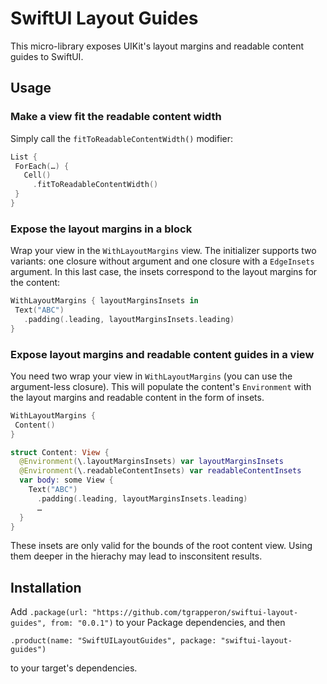 # SwiftUI Layout Guides
This micro-library exposes UIKit's layout margins and readable content guides to SwiftUI.
 
## Usage
### Make a view fit the readable content width
Simply call the `fitToReadableContentWidth()` modifier:
```swift
List {
 ForEach(…) {
   Cell()
     .fitToReadableContentWidth()
 }
}
```
### Expose the layout margins in a block
Wrap your view in the `WithLayoutMargins` view. The initializer supports two variants: one closure without argument and one closure with a `EdgeInsets` argument. In this last case, the insets correspond to the layout margins for the content:
```swift
WithLayoutMargins { layoutMarginsInsets in
 Text("ABC")
   .padding(.leading, layoutMarginsInsets.leading) 
}
```
### Expose layout margins and readable content guides in a view
You need two wrap your view in `WithLayoutMargins` (you can use the argument-less closure). This will populate the content's `Environment` with the layout margins and readable content in the form of insets. 
```swift
WithLayoutMargins {
 Content()
}

struct Content: View {
  @Environment(\.layoutMarginsInsets) var layoutMarginsInsets
  @Environment(\.readableContentInsets) var readableContentInsets
  var body: some View {
    Text("ABC")
      .padding(.leading, layoutMarginsInsets.leading)
      …
  }
}
```
These insets are only valid for the bounds of the root content view. Using them deeper in the hierachy may lead to insconsitent results.

## Installation
Add `.package(url: "https://github.com/tgrapperon/swiftui-layout-guides", from: "0.0.1")` to your Package dependencies, and then 
```
.product(name: "SwiftUILayoutGuides", package: "swiftui-layout-guides")
```
to your target's dependencies.

